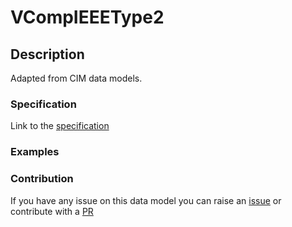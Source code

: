 # VCompIEEEType2

## Description 

Adapted from CIM data models. 
### Specification

Link to the [specification](https://smart-data-models.github.io/dataModel.EnergyCIM/VCompIEEEType2/doc/spec.md)
### Examples
### Contribution

 If you have any issue on this data model you can raise an [issue](https://github.com/smart-data-models/dataModel.EnergyCIM/issues)  or contribute with a [PR](https://github.com/smart-data-models/dataModel.EnergyCIM/pulls)